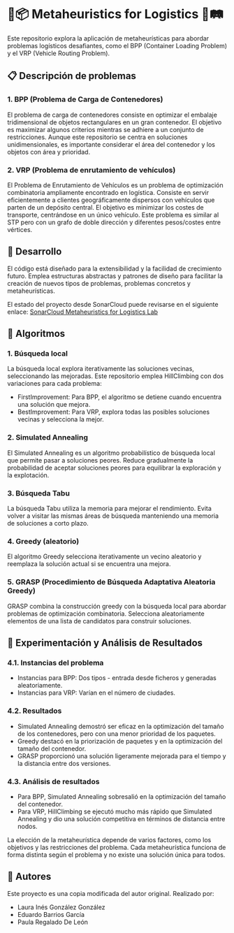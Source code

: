 # 🚚📦 Metaheuristics for Logistics 🚛🛤

Este repositorio explora la aplicación de metaheurísticas para abordar problemas logísticos desafiantes, como el BPP (Container Loading Problem) y el VRP (Vehicle Routing Problem).

## 📋 Descripción de problemas

### 1. BPP (Problema de Carga de Contenedores)
El problema de carga de contenedores consiste en optimizar el embalaje tridimensional de objetos rectangulares en un gran contenedor. El objetivo es maximizar algunos criterios mientras se adhiere a un conjunto de restricciones. Aunque este repositorio se centra en soluciones unidimensionales, es importante considerar el área del contenedor y los objetos con área y prioridad.

### 2. VRP (Problema de enrutamiento de vehículos)
El Problema de Enrutamiento de Vehículos es un problema de optimización combinatoria ampliamente encontrado en logística. Consiste en servir eficientemente a clientes geográficamente dispersos con vehículos que parten de un depósito central. El objetivo es minimizar los costes de transporte, centrándose en un único vehículo. Este problema es similar al STP pero con un grafo de doble dirección y diferentes pesos/costes entre vértices.

## 🧩 Desarrollo

El código está diseñado para la extensibilidad y la facilidad de crecimiento futuro. Emplea estructuras abstractas y patrones de diseño para facilitar la creación de nuevos tipos de problemas, problemas concretos y metaheurísticas.

El estado del proyecto desde SonarCloud puede revisarse en el siguiente enlace: [SonarCloud Metaheuristics for Logistics Lab](https://sonarcloud.io/organizations/metaheuristics-for-logistics-lab/projects)


## 🧬 Algoritmos

### 1. Búsqueda local
La búsqueda local explora iterativamente las soluciones vecinas, seleccionando las mejoradas. Este repositorio emplea HillClimbing con dos variaciones para cada problema:
- FirstImprovement: Para BPP, el algoritmo se detiene cuando encuentra una solución que mejora.
- BestImprovement: Para VRP, explora todas las posibles soluciones vecinas y selecciona la mejor.

### 2. Simulated Annealing
El Simulated Annealing es un algoritmo probabilístico de búsqueda local que permite pasar a soluciones peores. Reduce gradualmente la probabilidad de aceptar soluciones peores para equilibrar la exploración y la explotación.

### 3. Búsqueda Tabu
La búsqueda Tabu utiliza la memoria para mejorar el rendimiento. Evita volver a visitar las mismas áreas de búsqueda manteniendo una memoria de soluciones a corto plazo.

### 4. Greedy (aleatorio)
El algoritmo Greedy selecciona iterativamente un vecino aleatorio y reemplaza la solución actual si se encuentra una mejora.

### 5. GRASP (Procedimiento de Búsqueda Adaptativa Aleatoria Greedy)
GRASP combina la construcción greedy con la búsqueda local para abordar problemas de optimización combinatoria. Selecciona aleatoriamente elementos de una lista de candidatos para construir soluciones.

## 🔬 Experimentación y Análisis de Resultados

### 4.1. Instancias del problema
- Instancias para BPP: Dos tipos - entrada desde ficheros y generadas aleatoriamente.
- Instancias para VRP: Varían en el número de ciudades.

### 4.2. Resultados
- Simulated Annealing demostró ser eficaz en la optimización del tamaño de los contenedores, pero con una menor prioridad de los paquetes.
- Greedy destacó en la priorización de paquetes y en la optimización del tamaño del contenedor.
- GRASP proporcionó una solución ligeramente mejorada para el tiempo y la distancia entre dos versiones.

### 4.3. Análisis de resultados
- Para BPP, Simulated Annealing sobresalió en la optimización del tamaño del contenedor.
- Para VRP, HillClimbing se ejecutó mucho más rápido que Simulated Annealing y dio una solución competitiva en términos de distancia entre nodos.

La elección de la metaheurística depende de varios factores, como los objetivos y las restricciones del problema. Cada metaheurística funciona de forma distinta según el problema y no existe una solución única para todos.

## :busts_in_silhouette: Autores
Este proyecto es una copia modificada del autor original. Realizado por:
- Laura Inés González González
- Eduardo Barrios García
- Paula Regalado De León
